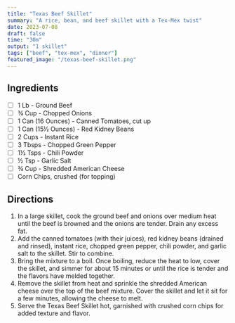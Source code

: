 ```yaml
---
title: "Texas Beef Skillet"
summary: "A rice, bean, and beef skillet with a Tex-Mex twist"
date: 2023-07-08
draft: false
time: "30m"
output: "1 skillet"
tags: ["beef", "tex-mex", "dinner"]
featured_image: "/texas-beef-skillet.png"
---
```


## Ingredients

- [ ] 1 Lb - Ground Beef
- [ ] ¾ Cup - Chopped Onions
- [ ] 1 Can (16 Ounces) - Canned Tomatoes, cut up
- [ ] 1 Can (15½ Ounces) - Red Kidney Beans
- [ ] 2 Cups - Instant Rice
- [ ] 3 Tbsps - Chopped Green Pepper
- [ ] 1½ Tsps - Chili Powder
- [ ] ½ Tsp - Garlic Salt
- [ ] ¾ Cup - Shredded American Cheese
- [ ] Corn Chips, crushed (for topping)

## Directions

1. In a large skillet, cook the ground beef and onions over medium heat until the beef is browned and the onions are tender. Drain any excess fat.
2. Add the canned tomatoes (with their juices), red kidney beans (drained and rinsed), instant rice, chopped green pepper, chili powder, and garlic salt to the skillet. Stir to combine.
3. Bring the mixture to a boil. Once boiling, reduce the heat to low, cover the skillet, and simmer for about 15 minutes or until the rice is tender and the flavors have melded together.
4. Remove the skillet from heat and sprinkle the shredded American cheese over the top of the beef mixture. Cover the skillet and let it sit for a few minutes, allowing the cheese to melt.
5. Serve the Texas Beef Skillet hot, garnished with crushed corn chips for added texture and flavor.
